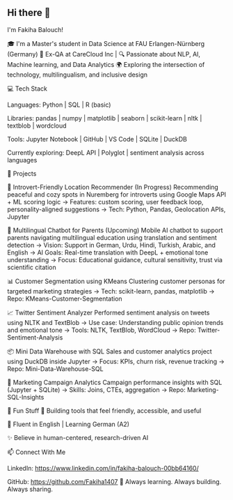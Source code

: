 ## Hi there 👋

I'm Fakiha Balouch!

🎓 I'm a Master's student in Data Science at FAU Erlangen-Nürnberg (Germany)
💼 Ex-QA at CareCloud Inc | 
🔍 Passionate about NLP, AI, Machine learning, and Data Analytics
🌍 Exploring the intersection of technology, multilingualism, and inclusive design

💻 Tech Stack

Languages: Python | SQL | R (basic)

Libraries: pandas | numpy | matplotlib | seaborn | scikit-learn | nltk | textblob | wordcloud

Tools: Jupyter Notebook | GitHub | VS Code | SQLite | DuckDB

Currently exploring: DeepL API | Polyglot | sentiment analysis across languages

📁 Projects

📍 Introvert-Friendly Location Recommender (In Progress) Recommending peaceful and cozy spots in Nuremberg for introverts using Google Maps API + ML scoring logic
→ Features: custom scoring, user feedback loop, personality-aligned suggestions
→ Tech: Python, Pandas, Geolocation APIs, Jupyter

🧠 Multilingual Chatbot for Parents (Upcoming) Mobile AI chatbot to support parents navigating multilingual education using translation and sentiment detection
→ Vision: Support in German, Urdu, Hindi, Turkish, Arabic, and English
→ AI Goals: Real-time translation with DeepL + emotional tone understanding
→ Focus: Educational guidance, cultural sensitivity, trust via scientific citation

📊 Customer Segmentation using KMeans Clustering customer personas for targeted marketing strategies
→ Tech: scikit-learn, pandas, matplotlib
→ Repo: KMeans-Customer-Segmentation

📈 Twitter Sentiment Analyzer
Performed sentiment analysis on tweets using NLTK and TextBlob
→ Use case: Understanding public opinion trends and emotional tone
→ Tools: NLTK, TextBlob, WordCloud
→ Repo: Twitter-Sentiment-Analysis

📦 Mini Data Warehouse with SQL Sales and customer analytics project using DuckDB inside Jupyter
→ Focus: KPIs, churn risk, revenue tracking
→ Repo: Mini-Data-Warehouse-SQL

📣 Marketing Campaign Analytics Campaign performance insights with SQL (Jupyter + SQLite)
→ Skills: Joins, CTEs, aggregation
→ Repo: Marketing-SQL-Insights

📌 Fun Stuff
🔄 Building tools that feel friendly, accessible, and useful

💬 Fluent in English | Learning German (A2)

✨ Believe in human-centered, research-driven AI

📫 Connect With Me

LinkedIn: https://www.linkedin.com/in/fakiha-balouch-00bb64160/

GitHub:  https://github.com/Fakiha1407
🚀 Always learning. Always building. Always sharing.
